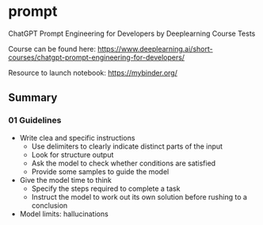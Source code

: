 # prompt
ChatGPT Prompt Engineering for Developers by Deeplearning Course Tests

Course can be found here: https://www.deeplearning.ai/short-courses/chatgpt-prompt-engineering-for-developers/

Resource to launch notebook: https://mybinder.org/

## Summary

### 01 Guidelines

* Write clea and specific instructions
    * Use delimiters to clearly indicate distinct parts of the input
    * Look for structure output
    * Ask the model to check whether conditions are satisfied
    * Provide some samples to guide the model
* Give the model time to think
    * Specify the steps required to complete a task
    * Instruct the model to work out its own solution before rushing to a conclusion
* Model limits: hallucinations
